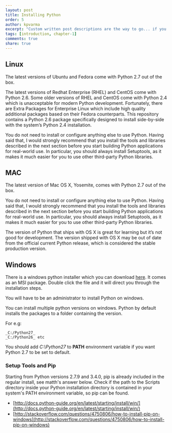 ```yaml
---
layout: post
title: Installing Python
order: 5
author: kpvarma
excerpt: "Custom written post descriptions are the way to go... if you're not lazy."
tags: [introduction, chapter-1]
comments: true
share: true
---
```

## Linux

The latest versions of Ubuntu and Fedora come with Python 2.7 out of the box.

The latest versions of Redhat Enterprise (RHEL) and CentOS come with Python 2.6. Some older versions of RHEL and CentOS come with Python 2.4 which is unacceptable for modern Python development. Fortunately, there are Extra Packages for Enterprise Linux which include high quality additional packages based on their Fedora counterparts. This repository contains a Python 2.6 package specifically designed to install side-by-side with the system’s Python 2.4 installation.

You do not need to install or configure anything else to use Python. Having said that, I would strongly recommend that you install the tools and libraries described in the next section before you start building Python applications for real-world use. In particular, you should always install Setuptools, as it makes it much easier for you to use other third-party Python libraries.

## MAC

The latest version of Mac OS X, Yosemite, comes with Python 2.7 out of the box.

You do not need to install or configure anything else to use Python. Having said that, I would strongly recommend that you install the tools and libraries described in the next section before you start building Python applications for real-world use. In particular, you should always install Setuptools, as it makes it much easier for you to use other third-party Python libraries.

The version of Python that ships with OS X is great for learning but it’s not good for development. The version shipped with OS X may be out of date from the official current Python release, which is considered the stable production version.

## Windows

There is a windows python installer which you can download [here](https://www.python.org/ftp/python/2.7.9/python-2.7.9.msi). It comes as an MSI package. Double click the file and it will direct you through the installation steps. 

You will have to be an administrator to install Python on windows.

You can install multiple python versions on windows. Python by default installs the packages to a folder containing the version.

For e.g: 

	_C:/Python27_
	_C:/Python26_ etc

You should add _C:\Python27_ to **PATH** environment variable if you want Python 2.7 to be set to default.

### Setup Tools and Pip

Starting from Python versions 2.7.9 and 3.4.0, pip is already included in the regular install, see matth's answer below. Check if the path to the Scripts directory inside your Python installation directory is contained in your system's PATH environment variable, so pip can be found.



* [http://docs.python-guide.org/en/latest/starting/install/win/](http://docs.python-guide.org/en/latest/starting/install/win/)
* [http://stackoverflow.com/questions/4750806/how-to-install-pip-on-windows](http://stackoverflow.com/questions/4750806/how-to-install-pip-on-windows)
